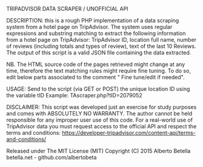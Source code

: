 TRIPADVISOR DATA SCRAPER / UNOFFICIAL API

DESCRIPTION: this is a rough PHP implementation of a data scraping system from a hotel page
on TripAdvisor. The system uses regular expressions and substring matching to extract the
following information from a hotel page on TripAdvisor: TripAdvisor ID, location full name, 
number of reviews (including totals and types of review), text of the last 10 Reviews.
The output of this script is a valid JSON file containing the data extracted.

NB. The HTML source code of the pages retrieved might change at any time, therefore the text 
matching rules might require fine tuning. To do so, edit below parts associated to the 
comment " Fine tune/edit if needed".


USAGE:	Send to the script (via GET or POST) the unique location ID using the variable tID 
		Example: TAscraper.php?tID=2079052


DISCLAIMER: 
This script was developed just an exercise for study purposes and comes with ABSOLUTELY NO WARRANTY.
The author cannot be held responsible for any improper user use of this code.
For a real-world use of TripAdvisor data you must request access to the official API and respect 
the terms and conditions: https://developer-tripadvisor.com/content-api/terms-and-conditions/


Released under The MIT License (MIT)
Copyright (C) 2015 Alberto Betella
betella.net - github.com/albertobeta